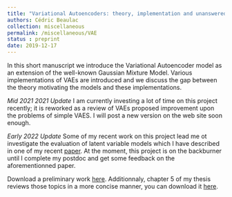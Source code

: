```yaml
---
title: "Variational Autoencoders: theory, implementation and unanswered questions"
authors: Cédric Beaulac
collection: miscellaneous
permalink: /miscellaneous/VAE
status : preprint
date: 2019-12-17
---
```


In this short manuscript we introduce the Variational Autoencoder model as an extension of the well-known Gaussian Mixture Model. Various implementations of VAEs are introduced and we discuss the gap between the theory motivating the models and these implementations.

*Mid 2021 2021 Update* I am currently investing a lot of time on this project recently; it is reworked as a review of VAEs proposed improvement upon the problems of simple VAES. I will post a new version on the web site soon enough.

*Early 2022 Update* Some of my recent work on this project lead me ot investigate the evaluation of latent variable models which I have described in one of my recent [paper](). At the moment, this project is on the backburner until I complete my postdoc and get some feedback on the aforementionned paper. 

Download a preliminary work [here](http://CedricBeaulac.github.io/files/VAE.pdf). Additionnaly, chapter 5 of my thesis reviews those topics in a more concise manner, you can download it [here]().
